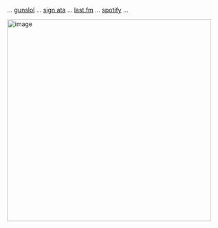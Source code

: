 
 ... [gunslol](http://guns.lol/boyrot) ... [sign ata](https://prophetoffalsehope.atabook.org/) ... [last.fm](https://www.last.fm/user/corpsehem) ... [spotify](https://open.spotify.com/user/31iydpcy5qoohkge2fdzy2oukuvy?si=f43be6e7120f49bc&nd=1&dlsi=f0a492e36d604d00) ...

<img width="474" height="470" alt="image" src="https://github.com/user-attachments/assets/375693b9-3c26-4437-b682-16c5607b839a" />



